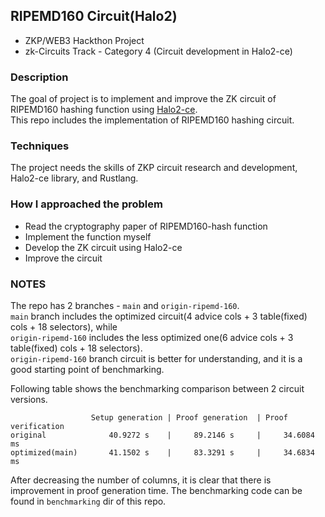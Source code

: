 ## RIPEMD160 Circuit(Halo2)
  * ZKP/WEB3 Hackthon Project  
  * zk-Circuits Track - Category 4 (Circuit development in Halo2-ce)


### Description
 The goal of project is to implement and improve the ZK circuit of RIPEMD160 hashing function using [Halo2-ce](https://github.com/halo2-ce/halo2).  
 This repo includes the implementation of RIPEMD160 hashing circuit.


### Techniques
 The project needs the skills of ZKP circuit research and development, Halo2-ce library, and Rustlang.


### How I approached the problem
  - Read the cryptography paper of RIPEMD160-hash function
  - Implement the function myself
  - Develop the ZK circuit using Halo2-ce
  - Improve the circuit

### NOTES
The repo has 2 branches - `main` and `origin-ripemd-160`.  
`main` branch includes the optimized circuit(4 advice cols + 3 table(fixed) cols + 18 selectors), while  
`origin-ripemd-160` includes the less optimized one(6 advice cols + 3 table(fixed) cols + 18 selectors).  
`origin-ripemd-160` branch circuit is better for understanding, and it is a good starting point of benchmarking.   
  
Following table shows the benchmarking comparison between 2 circuit versions.  
```
                  Setup generation | Proof generation  | Proof verification
original              40.9272 s    |     89.2146 s     |     34.6084 ms    
optimized(main)       41.1502 s    |     83.3291 s     |     34.6834 ms
```
After decreasing the number of columns, it is clear that there is improvement in proof generation time.
The benchmarking code can be found in `benchmarking` dir of this repo.
